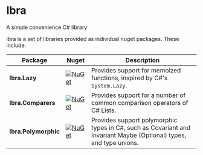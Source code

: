 # Ibra
A simple convenience C# library

Ibra is a set of libraries provided as individual nuget packages. These include:

| Package | Nuget | Description |
| ------- | ----- | ----------- |
| **Ibra.Lazy** | [![NuGet](https://img.shields.io/nuget/v/Ibra.Lazy.svg)](https://www.nuget.org/packages/Ibra.Lazy/) | Provides support for memoized functions, inspired by C#'s `System.Lazy`. |
| **Ibra.Comparers** | [![NuGet](https://img.shields.io/nuget/v/Ibra.Comparers.svg)](https://www.nuget.org/packages/Ibra.Comparers/) | Provides support for a number of common comparison operators of C# Lists. |
| **Ibra.Polymorphic** | [![NuGet](https://img.shields.io/nuget/v/Ibra.Polymorphic.svg)](https://www.nuget.org/packages/Ibra.Polymorphic/) | Provides support polymorphic types in C#, such as Covariant and Invariant Maybe (Optional) types, and type unions. |